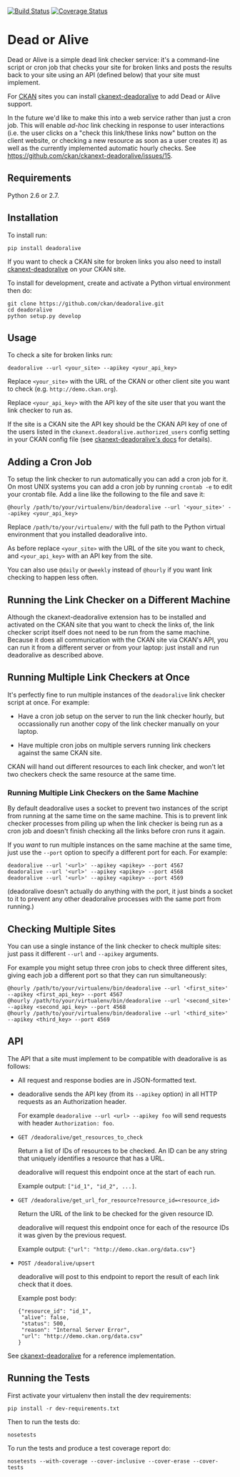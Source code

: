 [![Build Status](https://travis-ci.org/ckan/deadoralive.svg)](https://travis-ci.org/ckan/deadoralive)
[![Coverage Status](https://img.shields.io/coveralls/ckan/deadoralive.svg)](https://coveralls.io/r/ckan/deadoralive)

Dead or Alive
=============

Dead or Alive is a simple dead link checker service: it's a command-line script
or cron job that checks your site for broken links and posts the results back
to your site using an API (defined below) that your site must implement.

For [CKAN](http://ckan.org/) sites you can install
[ckanext-deadoralive](https://github.com/ckan/ckanext-deadoralive) to add Dead
or Alive support.

In the future we'd like to make this into a web service rather than just a
cron job.  This will enable _ad-hoc_ link checking in response to user
interactions (i.e. the user clicks on a "check this link/these links now"
button on the client website, or checking a new resource as soon as a user
creates it) as well as the currently implemented automatic hourly checks.
See <https://github.com/ckan/ckanext-deadoralive/issues/15>.


Requirements
------------

Python 2.6 or 2.7.


Installation
------------

To install run:

    pip install deadoralive

If you want to check a CKAN site for broken links you also need to install
[ckanext-deadoralive](https://github.com/ckan/ckanext-deadoralive) on your
CKAN site.

To install for development, create and activate a Python virtual environment
then do:

    git clone https://github.com/ckan/deadoralive.git
    cd deadoralive
    python setup.py develop


Usage
-----

To check a site for broken links run:

    deadoralive --url <your_site> --apikey <your_api_key>

Replace `<your_site>` with the URL of the CKAN or other client
site you want to check (e.g. `http://demo.ckan.org`).

Replace `<your_api_key>` with the API key of the site user that you want the
link checker to run as.

If the site is a CKAN site the API key should be the CKAN API key of one of the
users listed in the `ckanext.deadoralive.authorized_users` config setting in
your CKAN config file (see
[ckanext-deadoralive's docs](https://github.com/ckan/ckanext-deadoralive) for
details).


Adding a Cron Job
-----------------

To setup the link checker to run automatically you can add a cron job for it.
On most UNIX systems you can add a cron job by running `crontab -e` to edit
your crontab file. Add a line like the following to the file and save it:

    @hourly /path/to/your/virtualenv/bin/deadoralive --url '<your_site>' --apikey <your_api_key>

Replace `/path/to/your/virtualenv/` with the full path to the Python virtual
environment that you installed deadoralive into.

As before replace `<your_site>` with the URL of the site you want to check,
and `<your_api_key>` with an API key from the site.

You can also use `@daily` or `@weekly` instead of `@hourly` if you want link
checking to happen less often.


Running the Link Checker on a Different Machine
-----------------------------------------------

Although the ckanext-deadoralive extension has to be installed and activated on
the CKAN site that you want to check the links of, the link checker script
itself does not need to be run from the same machine. Because it does all
communication with the CKAN site via CKAN's API, you can run it from a
different server or from your laptop: just install and run deadoralive
as described above.


Running Multiple Link Checkers at Once
--------------------------------------

It's perfectly fine to run multiple instances of the `deadoralive` link
checker script at once. For example:

* Have a cron job setup on the server to run the link checker hourly, but
  occassionally run another copy of the link checker manually on your laptop.

* Have multiple cron jobs on multiple servers running link checkers against
  the same CKAN site.

CKAN will hand out different resources to each link checker, and won't let two
checkers check the same resource at the same time.


### Running Multiple Link Checkers on the Same Machine

By default deadoralive uses a socket to prevent two instances of the
script from running at the same time on the same machine. This is to prevent
link checker processes from piling up when the link checker is being run as a
cron job and doesn't finish checking all the links before cron runs it again.

If you _want_ to run multiple instances on the same machine at the same time,
just use the `--port` option to specify a different port for each.
For example:

    deadoralive --url '<url>' --apikey <apikey> --port 4567
    deadoralive --url '<url>' --apikey <apikey> --port 4568
    deadoralive --url '<url>' --apikey <apikey> --port 4569

(deadoralive doesn't actually do anything with the port, it just binds a
socket to it to prevent any other deadoralive processes with the same port
from running.)


Checking Multiple Sites
-----------------------

You can use a single instance of the link checker to check multiple sites:
just pass it different `--url` and `--apikey` arguments.

For example you might setup three cron jobs to check three different sites,
giving each job a different port so that they can run simultaneously:

    @hourly /path/to/your/virtualenv/bin/deadoralive --url '<first_site>' --apikey <first_api_key> --port 4567
    @hourly /path/to/your/virtualenv/bin/deadoralive --url '<second_site>' --apikey <second_api_key> --port 4568
    @hourly /path/to/your/virtualenv/bin/deadoralive --url '<third_site>' --apikey <third_key> --port 4569


API
---

The API that a site must implement to be compatible with deadoralive is as
follows:

* All request and response bodies are in JSON-formatted text.

* deadoralive sends the API key (from its `--apikey` option) in all HTTP
  requests as an Authorization header.

  For example `deadoralive --url <url> --apikey foo` will send requests with
  header `Authorization: foo`.

* `GET /deadoralive/get_resources_to_check`

  Return a list of IDs of resources to be checked. An ID can be any string that
  uniquely identifies a resource that has a URL.

  deadoralive will request this endpoint once at the start of each run.

  Example output: `["id_1", "id_2", ...]`.

* `GET /deadoralive/get_url_for_resource?resource_id=<resource_id>`

  Return the URL of the link to be checked for the given resource ID.

  deadoralive will request this endpoint once for each of the resource IDs
  it was given by the previous request.

  Example output: `{"url": "http://demo.ckan.org/data.csv"}`

* `POST /deadoralive/upsert`

  deadoralive will post to this endpoint to report the result of each link
  check that it does.

  Example post body:

      {"resource_id": "id_1",
       "alive": false,
       "status": 500,
       "reason": "Internal Server Error",
       "url": "http://demo.ckan.org/data.csv"
      }

See [ckanext-deadoralive](https://github.com/ckan/ckanext-deadoralive) for a
reference implementation.


Running the Tests
-----------------

First activate your virtualenv then install the dev requirements:

    pip install -r dev-requirements.txt

Then to run the tests do:

    nosetests

To run the tests and produce a test coverage report do:

    nosetests --with-coverage --cover-inclusive --cover-erase --cover-tests
